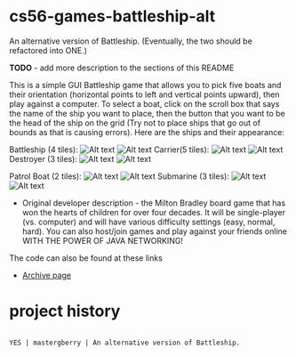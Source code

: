 cs56-games-battleship-alt
=========================

An alternative version of Battleship.    (Eventually, the two should be refactored into ONE.)

<b>TODO</b> - add more description to the sections of this README

This is a simple GUI Battleship game that allows you to pick five boats and their orientation (horizontal points to left and vertical points upward), then play against a computer. To select a boat, click on the scroll box that says the name of the ship you want to place, then the button that you want to be the head of the ship on the grid (Try not to place ships that go out of bounds as that is causing errors).
Here are the ships and their appearance:

Battleship (4 tiles):
![Alt text](https://github.com/mohithingorani/cs56-games-battleship-alt/blob/master/graphics/battleship.gif "Battleship")
![Alt text](https://github.com/mohithingorani/cs56-games-battleship-alt/blob/master/graphics/battleshipv.gif "Battleship Vertical")
Carrier(5 tiles):
![Alt text](https://github.com/mohithingorani/cs56-games-battleship-alt/blob/master/graphics/carrier.gif "Carrier")
![Alt text](https://github.com/mohithingorani/cs56-games-battleship-alt/blob/master/graphics/carrierv.gif "Carrier Vertical")
Destroyer (3 tiles):
![Alt text](https://github.com/mohithingorani/cs56-games-battleship-alt/blob/master/graphics/seawolf.gif "Destroyer")
![Alt text](https://github.com/mohithingorani/cs56-games-battleship-alt/blob/master/graphics/seawolfv.gif "Destroyer Vertical")

Patrol Boat (2 tiles):
![Alt text](https://github.com/mohithingorani/cs56-games-battleship-alt/blob/master/graphics/patrol.gif "Patrol Boat")
![Alt text](https://github.com/mohithingorani/cs56-games-battleship-alt/blob/master/graphics/patrolv.gif "Patrol Boat Vertical")
Submarine (3 tiles):
![Alt text](https://github.com/mohithingorani/cs56-games-battleship-alt/blob/master/graphics/submarine.gif "Submarine")
![Alt text](https://github.com/mohithingorani/cs56-games-battleship-alt/blob/master/graphics/submarinev.gif "Submarine Vertical")

* Original developer description - the Milton Bradley board game that has won the hearts of children for over four decades. It will be single-player (vs. computer) and will have various difficulty settings (easy, normal, hard).  You can also host/join games and play against your friends online WITH THE POWER OF JAVA NETWORKING!

The code can also be found at these links

* [Archive page](https://foo.cs.ucsb.edu/cs56/issues/0000501/)

project history
===============
```

YES | mastergberry | An alternative version of Battleship.

```
